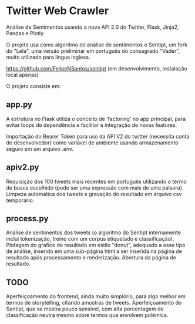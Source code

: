 # Twitter Web Crawler

Análise de Sentimentos usando a nova API 2.0 do Twitter, Flask, Jinja2, Pandas e Plotly.

O projeto usa como algoritmo de análise de sentimentos o Sentipt, um fork do "LeIa", uma versão preliminar em português do consagrado "Vader", muito utilizado para língua inglesa.

https://github.com/FelipeNSantos/sentipt  (em desenvolvimento, instalação local apenas)

O projeto consiste em:

## app.py

A estrutura no Flask utiliza o conceito de 'factoring' no app principal, para evitar loops de dependência e facilitar a integração de novas features.

 Importação do Bearer Token para uso da API V2 do twitter (necessita conta de desenvolvedor) como variável de ambiente usando armazenamento seguro em um arquivo .env.

## apiv2.py

Requisição dos 100 tweets mais recentes em português utilizando o termo de busca escolhido (pode ser uma expressão com mais de uma palavra). Limpeza automática dos tweets e gravação do resultado em arquivo csv temporário.

## process.py

Análise de sentimentos dos tweets (o algoritmo do Sentipt internamente inclui tokenização, treino com um corpus etiquetado e classificação). Plotagem do grafico de resultado em estilo "donut", adequado a esse tipo de análise, inserido em uma sub-página html a ser inserida na página de resultado após processamento e renderização. Abertura da página de resultado.

## TODO

Aperfeiçoamento do frontend, ainda muito simplório, para algo melhor em termos de storytelling, citando amostras de tweets. Aperfeiçoamento do Sentipt, que se mostra pouco sensível, com alta porcentagem de classificação neutra mesmo sobre termos que envolvem polêmica.
